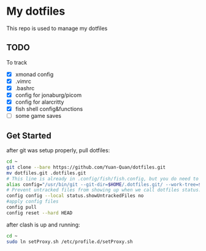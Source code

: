 # My dotfiles

This repo is used to manage my dotfiles

## TODO

To track
* [x] xmonad config
* [x] .vimrc
* [x] .bashrc
* [x] config for jonaburg/picom
* [x] config for alarcritty
* [x] fish shell config&functions
* [ ] some game saves

## Get Started

after git was setup properly, pull dotfiles:
```bash
cd ~
git clone --bare https://github.com/Yuan-Quan/dotfiles.git
mv dotfiles.git .dotfiles.git
# This line is already in .config/fish/fish.config, but you do need to run it onece.
alias config="/usr/bin/git --git-dir=$HOME/.dotfiles.git/ --work-tree=$HOME"
# Prevent untracked files from showing up when we call dotfiles status.
config config --local status.showUntrackedFiles no
#apply config files
config pull
config reset --hard HEAD
```

after clash is up and running:
```bash
cd ~
sudo ln setProxy.sh /etc/profile.d/setProxy.sh
```
